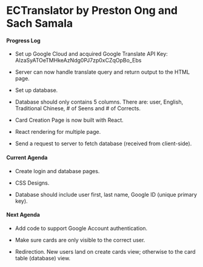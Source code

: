 # ECTranslator by Preston Ong and Sach Samala


#### Progress Log

- Set up Google Cloud and acquired Google Translate API Key: AIzaSyATOeTMHkeAzNdg0PJ7zp0xCZqOpBo_Ebs

- Server can now handle translate query and return output to the HTML page.

- Set up database.

- Database should only contains 5 columns. There are: user, English, Traditional Chinese, # of Seens and # of Corrects.

- Card Creation Page is now built with React.

- React rendering for multiple page.

- Send a request to server to fetch database (received from client-side).

#### Current Agenda

- Create login and database pages.

- CSS Designs.

- Database should include user first, last name, Google ID (unique primary key).

#### Next Agenda

- Add code to support Google Account authentication.

- Make sure cards are only visible to the correct user.

- Redirection. New users land on create cards view; otherwise to the card table (database) view.
